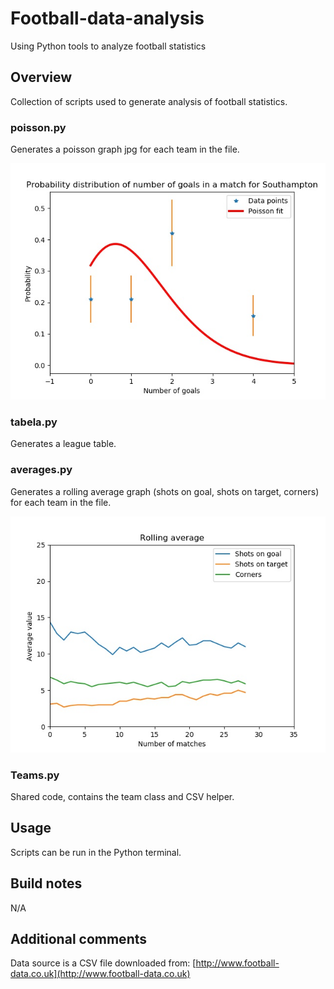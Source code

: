 # Football-data-analysis
Using Python tools to analyze football statistics

## Overview
Collection of scripts used to generate analysis of football statistics.

### poisson.py
Generates a poisson graph jpg for each team in the file.

![Southampton Poisson](/outputs/examples/Southampton.jpg?raw=true)

### tabela.py
Generates a league table.

### averages.py
Generates a rolling average graph (shots on goal, shots on target, corners) for each team in the file.

![Southampton Averages](/outputs/examples/Southampton_avg.jpg?raw=true)

### Teams.py
Shared code, contains the team class and CSV helper.

## Usage
Scripts can be run in the Python terminal.

## Build notes
N/A

## Additional comments

Data source is a CSV file downloaded from: [http://www.football-data.co.uk](http://www.football-data.co.uk)
